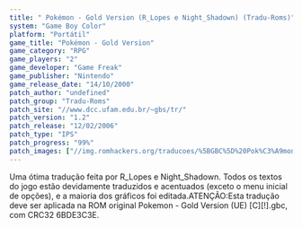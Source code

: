```yaml
---
title: " Pokémon - Gold Version (R_Lopes e Night_Shadown) (Tradu-Roms)"
system: "Game Boy Color"
platform: "Portátil"
game_title: "Pokémon - Gold Version"
game_category: "RPG"
game_players: "2"
game_developer: "Game Freak"
game_publisher: "Nintendo"
game_release_date: "14/10/2000"
patch_author: "undefined"
patch_group: "Tradu-Roms"
patch_site: "//www.dcc.ufam.edu.br/~gbs/tr/"
patch_version: "1.2"
patch_release: "12/02/2006"
patch_type: "IPS"
patch_progress: "99%"
patch_images: ["//img.romhackers.org/traducoes/%5BGBC%5D%20Pok%C3%A9mon%20-%20Gold%20Version%20-%20Tradu-Roms%20-%201.png","//img.romhackers.org/traducoes/%5BGBC%5D%20Pok%C3%A9mon%20-%20Gold%20Version%20-%20Tradu-Roms%20-%202.png","//img.romhackers.org/traducoes/%5BGBC%5D%20Pok%C3%A9mon%20-%20Gold%20Version%20-%20Tradu-Roms%20-%203.png"]
---
```

Uma ótima tradução feita por R_Lopes e Night_Shadown. Todos os textos do jogo estão devidamente traduzidos e acentuados (exceto o menu inicial de opções), e a maioria dos gráficos foi editada.ATENÇÃO:Esta tradução deve ser aplicada na ROM original Pokemon - Gold Version (UE) [C][!].gbc, com CRC32 6BDE3C3E.